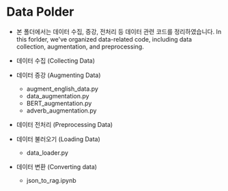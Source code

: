 # Data Polder
- 본 폴더에서는 데이터 수집, 증강, 전처리 등 데이터 관련 코드를 정리하였습니다.
  In this forlder, we've organized data-related code, including data collection, augmentation, and preprocessing.

- 데이터 수집 (Collecting Data)

- 데이터 증강 (Augmenting Data)
  - augment_english_data.py
  - data_augmentation.py
  - BERT_augmentation.py
  - adverb_augmentation.py

- 데이터 전처리 (Preprocessing Data)

- 데이터 불러오기 (Loading Data)
  - data_loader.py

- 데이터 변환 (Converting data)
  - json_to_rag.ipynb
